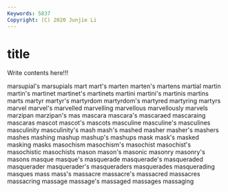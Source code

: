 ```yaml
---
Keywords: 5837
Copyright: (C) 2020 Junjie Li
---
```


# title

Write contents here!!!

marsupial's
marsupials 
mart 
mart's 
marten 
marten's 
martens 
martial 
martin 
martin's 
martinet
martinet's 
martinets 
martini 
martini's 
martinis 
martins 
marts 
martyr 
martyr's 
martyrdom
martyrdom's 
martyred 
martyring 
martyrs 
marvel 
marvel's 
marvelled 
marvelling 
marvellous 
marvellously
marvels 
marzipan 
marzipan's 
mas 
mascara 
mascara's 
mascaraed 
mascaraing 
mascaras 
mascot
mascot's 
mascots 
masculine 
masculine's 
masculines 
masculinity 
masculinity's 
mash 
mash's 
mashed
masher 
masher's 
mashers 
mashes 
mashing 
mashup 
mashup's 
mashups 
mask 
mask's
masked 
masking 
masks 
masochism 
masochism's 
masochist 
masochist's 
masochistic 
masochists 
mason
mason's 
masonic 
masonry 
masonry's 
masons 
masque 
masque's 
masquerade 
masquerade's 
masqueraded
masquerader 
masquerader's 
masqueraders 
masquerades 
masquerading 
masques 
mass 
mass's 
massacre 
massacre's
massacred 
massacres 
massacring 
massage 
massage's 
massaged 
massages 
massaging 

